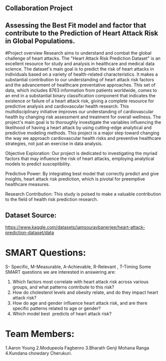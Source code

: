 ## Collaboration Project 
## Assessing the Best Fit model and factor that contribute to the Prediction of Heart Attack Risk in Global Populations.
#Project overview
Research aims to understand and combat the global challenge of heart attacks. The "Heart Attack Risk Prediction Dataset" is an excellent resource for study and analysis in healthcare and medical data science. The dataset's main goal is to predict the risk of heart attacks in individuals based on a variety of health-related characteristics. It makes a substantial contribution to our understanding of heart attack risk factors and the advancement of healthcare preventative approaches. This set of data, which includes 8763 information from patients worldwide, comes to an end in a substantial binary classification component that indicates the existence or failure of a heart attack risk, giving a complete resource for predictive analysis and cardiovascular health research. This multidisciplinary initiative improves our understanding of cardiovascular health by changing risk assessment and treatment for overall wellness.
The project's main goal is to thoroughly investigate the variables influencing the likelihood of having a heart attack by using cutting-edge analytical and predictive modeling methods. This project is a major step toward changing the way we approach cardiovascular health risks and preventive healthcare strategies, not just an exercise in data analysis.

Objective Exploration: Our project is dedicated to investigating the myriad factors that may influence the risk of heart attacks, employing analytical models to predict susceptibility.

Predictive Power: By integrating best model that correctly predict and give insights, heart attack risk prediction, which is pivotal for preemptive healthcare measures.

Research Contribution: This study is poised to make a valuable contribution to the field of health risk prediction research.

## Dataset Source:
https://www.kaggle.com/datasets/iamsouravbanerjee/heart-attack-prediction-dataset/data
# SMART  Questions:
S- Specific, M-Measurable, A-Achievable, R-Relevant , T-Timing Some SMART questions we are interested in answering are:
1. Which factors most correlate with heart attack risk across various groups, and what patterns contribute to this risk?
2. How do cholesterol levels and obesity relate, and do they impact heart attack risk?
3. How do age and gender influence heart attack risk, and are there specific patterns related to age or gender?
4. Which model best  predicts of heart attack risk?

# Team Members:
1.Aaron Young
2.Modupeola Fagbenro 
3.Bharath Genji Mohana Ranga 
4.Kundana chowdary Cherukuri.
